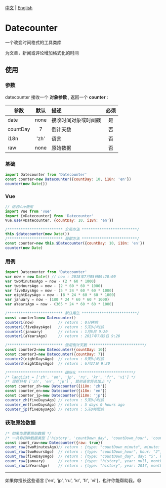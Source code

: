 [中文](https://github.com/hjdtl/dateCounter/blob/master/README.zh.md) | [English](https://github.com/hjdtl/dateCounter)

# Datecounter
一个改变时间格式的工具类库

为文章，新闻或评论增加格式化的时间

## 使用

### 参数
datecounter 接收一个 **对象参数** , 返回一个 **counter** :

| 参数 | 默认 | 描述 | 必须 |
| - | :-: | :- | :-: |
| date | none| 接收时间对象或时间戳 | 是 |
| countDay | 7 | 倒计天数 | 否 |
| i18n | 'zh' | 语言 | 否 |
| raw | none | 原始数据 | 否 |


### 基础
```javascript
import Datecounter from 'Datecounter'
const counter=new Datecounter({countDay: 10, i18n: 'en'})
counter(new Date())
```

### Vue
```javascript
// 结合Vue使用
import Vue from 'vue'
import {vDatecounter} from 'Datecounter'
Vue.use(vDatecounter, {countDay: 10, i18n: 'en'})

/************************* 全局方法 *************************/
this.$datecounter(new Date())
/************************* 局部方法 *************************/
const counter=new this.$Datecounter({countDay: 10, i18n: 'en'})
counter(new Date)
```


### 用例
```javascript
import Datecounter from 'Datecounter'
var now = new Date() // now : 2018年7月05日09:20:00
var twoMinutesAgo = now - (2 * 60 * 1000)
var twoHoursAgo = now - (2 * 60 * 60 * 1000)
var fiveDaysAgo = now - (5 * 24 * 60 * 60 * 1000)
var eightDaysAgo = now - (8 * 24 * 60 * 60 * 1000)
var january = now - (180 * 24 * 60 * 60 * 1000)
var aYearsAgo = now - (365 * 24 * 60 * 60 * 1000)

/************************* 默认用法 *************************/
const counter1=new Datecounter()
counter1(now)           // return : 0分钟前 
counter1(fiveDaysAgo)   // return : 5天0小时前
counter1(january)       // return : 1月6日 9:20
counter1(aYearsAgo)     // return : 2017年7月5日 9:20

/************************* 使用倒计天数 *************************/
const counter2=new Datecounter({countDay: 10})
const counter3=new Datecounter({countDay: 7})
counter2(eightDaysAgo)  // return : 8天0小时前
counter3(eightDaysAgo)  // return : 6月27日 9:20

/************************* 国际化 *************************/
/* langList = ['zh', 'en', 'jp', 'ru', 'kr', 'fr', 'vi'] */
/* 现在只有 ['zh', 'en', 'jp'] , 其他语言将会加上 */
const counter_zh=new Datecounter({i18n: 'zh'})
const counter_en=new Datecounter({i18n: 'en'})
const counter_jp=new Datecounter({i18n: 'jp'})
counter_zh(fiveDaysAgo) // return : 5天0小时前
counter_en(fiveDaysAgo) // return : 5 days 0 hours ago
counter_jp(fiveDaysAgo) // return : 5天0時間前
```

### 获取原始数据
```javascript
/* 如果你需要原始数据 */
/* 一共有四种数据类型 ['history', 'countDown_day', 'countDown_hour', 'countDown_minute'] */
const count_raw=new Datecounter({raw: true})
count_raw(twoMinutesAgo)// return : {type: "countDown_minute", minute: 2}
count_raw(twoHoursAgo)  // return : {type: "countDown_hour", hour: "2", minute: "0"}
count_raw(fiveDaysAgo)  // return : {type: "countDown_day", day: "5", hour: "0"}
count_raw(january)      // return : {type: "history", year: null, month: 1, date: 6, hour: 9, minute: 20 }
count_raw(aYearsAgo)    // return : {type: "history", year: 2017, month: 7, date: 6, hour: 9, minute: 20 }
```


---
如果你擅长这些语言 ['en', 'jp', 'ru', 'kr', 'fr', 'vi']，也许你能帮助我。😄